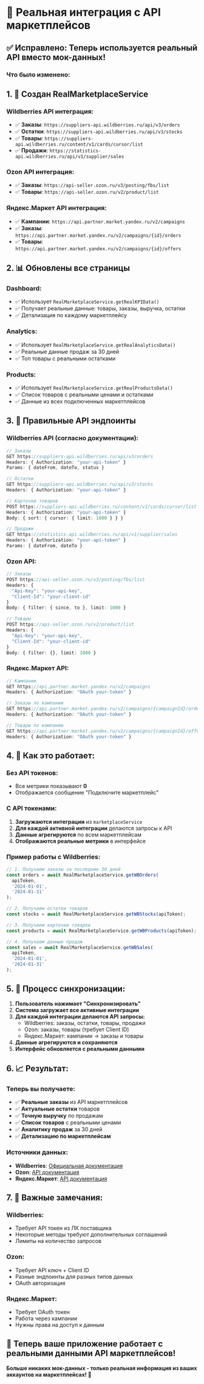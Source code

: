 # 🔗 Реальная интеграция с API маркетплейсов

## ✅ **Исправлено: Теперь используется реальный API вместо мок-данных!**

### **Что было изменено:**

## **1. 🚀 Создан RealMarketplaceService**

### **Wildberries API интеграция:**
- ✅ **Заказы**: `https://suppliers-api.wildberries.ru/api/v3/orders`
- ✅ **Остатки**: `https://suppliers-api.wildberries.ru/api/v3/stocks`  
- ✅ **Товары**: `https://suppliers-api.wildberries.ru/content/v1/cards/cursor/list`
- ✅ **Продажи**: `https://statistics-api.wildberries.ru/api/v1/supplier/sales`

### **Ozon API интеграция:**
- ✅ **Заказы**: `https://api-seller.ozon.ru/v3/posting/fbs/list`
- ✅ **Товары**: `https://api-seller.ozon.ru/v2/product/list`

### **Яндекс.Маркет API интеграция:**
- ✅ **Кампании**: `https://api.partner.market.yandex.ru/v2/campaigns`
- ✅ **Заказы**: `https://api.partner.market.yandex.ru/v2/campaigns/{id}/orders`
- ✅ **Товары**: `https://api.partner.market.yandex.ru/v2/campaigns/{id}/offers`

## **2. 📊 Обновлены все страницы**

### **Dashboard:**
- ✅ Использует `RealMarketplaceService.getRealKPIData()`
- ✅ Получает реальные данные: товары, заказы, выручка, остатки
- ✅ Детализация по каждому маркетплейсу

### **Analytics:**
- ✅ Использует `RealMarketplaceService.getRealAnalyticsData()`
- ✅ Реальные данные продаж за 30 дней
- ✅ Топ товары с реальными остатками

### **Products:**
- ✅ Использует `RealMarketplaceService.getRealProductsData()`
- ✅ Список товаров с реальными ценами и остатками
- ✅ Данные из всех подключенных маркетплейсов

## **3. 🔧 Правильные API эндпоинты**

### **Wildberries API (согласно документации):**

```typescript
// Заказы
GET https://suppliers-api.wildberries.ru/api/v3/orders
Headers: { Authorization: "your-api-token" }
Params: { dateFrom, dateTo, status }

// Остатки  
GET https://suppliers-api.wildberries.ru/api/v3/stocks
Headers: { Authorization: "your-api-token" }

// Карточки товаров
POST https://suppliers-api.wildberries.ru/content/v1/cards/cursor/list
Headers: { Authorization: "your-api-token" }
Body: { sort: { cursor: { limit: 1000 } } }

// Продажи
GET https://statistics-api.wildberries.ru/api/v1/supplier/sales
Headers: { Authorization: "your-api-token" }
Params: { dateFrom, dateTo }
```

### **Ozon API:**

```typescript
// Заказы
POST https://api-seller.ozon.ru/v3/posting/fbs/list
Headers: { 
  "Api-Key": "your-api-key",
  "Client-Id": "your-client-id" 
}
Body: { filter: { since, to }, limit: 1000 }

// Товары
POST https://api-seller.ozon.ru/v2/product/list
Headers: { 
  "Api-Key": "your-api-key", 
  "Client-Id": "your-client-id" 
}
Body: { filter: {}, limit: 1000 }
```

### **Яндекс.Маркет API:**

```typescript
// Кампании
GET https://api.partner.market.yandex.ru/v2/campaigns
Headers: { Authorization: "OAuth your-token" }

// Заказы по кампании
GET https://api.partner.market.yandex.ru/v2/campaigns/{campaignId}/orders
Headers: { Authorization: "OAuth your-token" }

// Товары по кампании
GET https://api.partner.market.yandex.ru/v2/campaigns/{campaignId}/offers
Headers: { Authorization: "OAuth your-token" }
```

## **4. 🎯 Как это работает:**

### **Без API токенов:**
- Все метрики показывают **0**
- Отображается сообщение "Подключите маркетплейс"

### **С API токенами:**
1. **Загружаются интеграции** из `marketplaceService`
2. **Для каждой активной интеграции** делаются запросы к API
3. **Данные агрегируются** по всем маркетплейсам
4. **Отображаются реальные метрики** в интерфейсе

### **Пример работы с Wildberries:**

```typescript
// 1. Получаем заказы за последние 30 дней
const orders = await RealMarketplaceService.getWBOrders(
  apiToken, 
  '2024-01-01', 
  '2024-01-31'
);

// 2. Получаем остатки товаров
const stocks = await RealMarketplaceService.getWBStocks(apiToken);

// 3. Получаем карточки товаров
const products = await RealMarketplaceService.getWBProducts(apiToken);

// 4. Получаем данные продаж
const sales = await RealMarketplaceService.getWBSales(
  apiToken, 
  '2024-01-01', 
  '2024-01-31'
);
```

## **5. 🔄 Процесс синхронизации:**

1. **Пользователь нажимает "Синхронизировать"**
2. **Система загружает все активные интеграции**
3. **Для каждой интеграции делаются API запросы:**
   - Wildberries: заказы, остатки, товары, продажи
   - Ozon: заказы, товары (требует Client ID)
   - Яндекс.Маркет: кампании → заказы и товары
4. **Данные агрегируются и сохраняются**
5. **Интерфейс обновляется с реальными данными**

## **6. 📈 Результат:**

### **Теперь вы получаете:**
- ✅ **Реальные заказы** из API маркетплейсов
- ✅ **Актуальные остатки** товаров
- ✅ **Точную выручку** по продажам
- ✅ **Список товаров** с реальными ценами
- ✅ **Аналитику продаж** за 30 дней
- ✅ **Детализацию по маркетплейсам**

### **Источники данных:**
- **Wildberries**: [Официальная документация](https://dev.wildberries.ru/swagger/)
- **Ozon**: [API документация](https://docs.ozon.ru/api/seller/)
- **Яндекс.Маркет**: [API документация](https://yandex.ru/dev/market/partner-api/)

## **7. 🚨 Важные замечания:**

### **Wildberries:**
- Требует API токен из ЛК поставщика
- Некоторые методы требуют дополнительных соглашений
- Лимиты на количество запросов

### **Ozon:**
- Требует API ключ + Client ID
- Разные эндпоинты для разных типов данных
- OAuth авторизация

### **Яндекс.Маркет:**
- Требует OAuth токен
- Работа через кампании
- Нужны права на доступ к данным

## **🎉 Теперь ваше приложение работает с реальными данными API маркетплейсов!**

**Больше никаких мок-данных - только реальная информация из ваших аккаунтов на маркетплейсах! 🚀**
